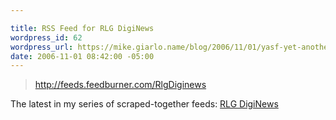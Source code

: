 ```yaml
---

title: RSS Feed for RLG DigiNews
wordpress_id: 62
wordpress_url: https://mike.giarlo.name/blog/2006/11/01/yasf-yet-another-scraped-feed/
date: 2006-11-01 08:42:00 -05:00
---
```

<blockquote><a target="_blank" href="http://feeds.feedburner.com/RlgDiginews">http://feeds.feedburner.com/RlgDiginews</a></blockquote>
The latest in my series of scraped-together feeds: <a target="_blank" href="http://www.rlg.org/en/page.php?Page_ID=12081">RLG DigiNews</a>
